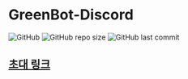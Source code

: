 # GreenBot-Discord
![GitHub](https://img.shields.io/github/license/GreenScreen410/GreenBot-Discord?style=for-the-badge) ![GitHub repo size](https://img.shields.io/github/repo-size/GreenScreen410/GreenBot-Discord?style=for-the-badge) ![GitHub last commit](https://img.shields.io/github/last-commit/GreenScreen410/GreenBot-Discord?style=for-the-badge)
## [초대 링크](https://discord.com/api/oauth2/authorize?client_id=767371161083314236&permissions=8&scope=bot)

